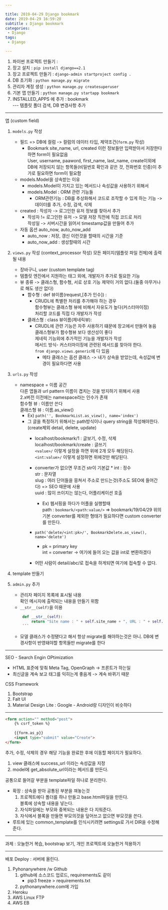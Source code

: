 ```yaml
---

title: 2019-04-29 Django bookmark
date: 2019-04-29 16:59:20
subtitle : Django bookmark
categories:
 - Django
tags:
 - Django

---
```



1. 파이썬 프로젝트 만들기 :
2. 장고 설치 : `pip install django==2.1`
3. 장고 프로젝트 만들기 : `django-admin startproject config .`
4. DB 초기화 : `python manage.py migrate`
5. 관리자 계정 생성 : `python manage.py createsuperuser`
6. 기본 앱 만들기 : `python manage.py startapp bookmark`
7. INSTALLED_APPS 에 추가 : bookmark  
--- 템플릿 폴더 검색, DB 변경사항 추가

---

앱
(custom field)
1. ``models.py`` 작성
    * 필드 => DB에 컬럼 -> 컬럼의 데이터 타입, 제약조건(``form.py`` 작성)
      * Bookmark site_name, url, created 이런 정보들만 입력받아서 저장한다 하면 form이 필요없음  
        User, username, paaword, first_name, last_name, create이외에
        DB에 저장되지 않는 항목들(비밀번호 확인과 같은 것, 전화번호 인증)이 추가로 필요하면 form이 필요함
    * models.Model을 상속받는 이유
        * models.Model이 가지고 있는 메서드나 속성값을 사용하기 위해서
        * models.Model : ORM 관련 기능들
            * ORM관련기능 : DB를 추상화해서 코드로 조작할 수 있게 하는 기능 -> 데이터를 추가, 수정, 검색, 삭제
    * created :
        작성자 -> 로그인한 유저 정보를 찾아서 추가
      * 작성자 != 로그인한 유저
         -> 모델 저장 직전에 직접 코드로 처리  
       작성일 -> 서버시간을 읽어서 timestamp값을 만들어 추가
    * 자동 옵션 auto_now, auto_now_add
       * auto_now : 저장, 갱신 이런것을 할때의 시간을 기준
       * auto_now_add : 생성할때의 시간      
            
2. `views.py` 작성
(context_processor 작성) 모든 페이지(템플릿 파일 전체)에 출력될 내용
    * 장바구니, user
(custom template tag)
    * 템플릿 엔진에서 지원하는 태그 외에, 개발자가 추가로 필요한 기능
    * 뷰 종류 -> 클래스형, 함수형, 서로 상호 기능 제약이 거의 없다.(둘중 아무거나로 해도 생산 없다)
       * 함수형 : def 뷰이름(request,[추가 인수]) :
          * CRUDL에 특별한 처리를 추가해야 하는 경우  
            함수형뷰는 클래스형 뷰에 비해서 자유도가 높다(커스터마이징)  
            처리할 코드를 직접 다 개발자가 작성  
       * 클래스형 : class 뷰이름(제네릭뷰):
          * CRUDL에 관련 기능은 자주 사용하기 떄문에 장고에서 만들어 놓음  
            클래스형뷰가 함수형뷰 보다 생산성이 좋다  
            제네릭 기능외에 추가적인 기능을 개발자가 작성  
            메서드 방식- 커스터마이징에 관련된 메서드를 찾아야 한다.  
            `from django.views.generic`에 다 있음  
              * 메타 클래스는 옵션 클래스 -> 내가 상속을 받았는데, 속성값에 변경이 필요하다면 사용
        

1. `urls.py` 작성  
    * namespace = 이름 공간  
     다른 앱들과 url pattern 이름이 겹치는 것을 방지하기 위해서 사용  
     2.x버전 이전에는 namespace라는 인수가 존재  
     함수형 뷰 : 이름만 쓴다  
     클래스형 뷰 : 이름.as_view()
      * Ex) `path('', BookmarkList.as_view(), name='index')`
      * 그 글을 특정하기 위해서는 path방식이나 query string을 작성해야한다.(create제외 detail, delete, update)
          * localhost/bookmark/1 : 글보기, 수정, 삭제 
            localhost/bookmark/create : 글쓰기  
            `<value>/` 이렇게 설정을 하면 위에 2개 모두 해당된다.  
            `<int:value>/` 이렇게 설정하면 위에것만 해당된다.
           * converter가 없으면 무조건 str이 기본값
            * int : 정수  
             str : 문자열  
             slug : 여러 단어들을 뭉쳐서 주소로 만드는것(주소도 SEO에 들어간다) => SEO 때문에 사용  
             uuid : 많이 쓰이지는 않는다, 어플리케이션 호출  
              * Ex) 웹서핑을 하다가 어플을 실행할때  
             path : `bookmark/<path:value/>` => bookmark/19/04/29
             위의 기본 converter를 제외한 형태가 필요하다면 custom converter를 만든다.  
            
          * `path('delete/<int:pk>/', BookmarkDelete.as_view(), name='delete')`
            * pk = primary key  
             int = converter -> 여기에 들어 오는 값을 int로 변환하겠다
          * 어떤 사람이 detail/abc/로 접속을 하게되면 여기에 접속할 수 없다.
      
2. template 만들기
3. `admin.py` 추가
   * 관리자 페이지 목록에 표시될 내용  
     확인 메시지에 출력되는 내용을 만들기 위함
    * `__str__(self)`을 이용
         ```python
          def __str__(self):
              return "Site name : " + self.site_name + ", URL : " + self.url
          ```
    * 모델 클래스가 수정됐다고 해서 항상 migrate를 해야하는것은 아니.
    DB에 변경사항이 반영돼야할 항목들만 migrate를 한다

---

SEO - Search Engin OPtimization  
  * HTML 표준에 맞춰 Meta Tag, OpenGraph -> 프론트가 하는일
  * 최신글을 계속 보고 태그를 익히는게 좋음게 -> 계속 바뀌기 때문
  
CSS Framework
1. Bootstrap
2. Falt UI
3. Material Design Lite : Google - Android랑 디자인이 비슷하다

---

```html
<form action="" method="post">
    {% csrf_token %}
    
    {{form.as_p}}
    <input type="submit" value="Create">
</form>
```

추가, 수정, 삭제의 경우 해당 기능을 완료한 후에 이동할 페이지가 필요하다.  
1. view 클래스에 success_url 이라는 속성값을 지정
2. model에 get_absolute_url이라는 메서드를 만든다.
  
공통으로 들어갈 부분을 template파일 하나로 분리한다.
* 확장 : 상속을 받아 공통된 부분을 껴놓는것  
  1. 프로젝트에다 폴더를 하나 만들고 base.html파일을 만든다.  
  블록에 상속할 내용을 넣는다.  
  2. 자식파일에는 부모와 중복되는 내용은 다 지워준다.
  3. 자식에서 블록을 만들면 부모의것을 덮어쓰고 없으면 부모것을 쓴다.
* 루트에 있는 common_template를 인식시키려면 settings로 가서 DIR을 수정해준다.

---

과제 : 오늘한거 복습,  bootstrap 보기, 개인 프로젝트에 오늘한거 적용하기


---

배포 Deploy : 서버에 올린다.
1. Pyhonanywhere /w Github
    1. github에 소스코드 업로드, requirements도 같이
        * pip3 freeze > requirements.txt
    2. pythonanywhere.com에 가입
2. Heroku
3. AWS Linux FTP
4. AWS EB
